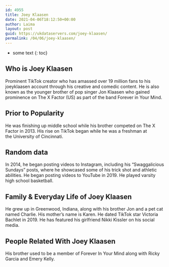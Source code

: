 ```yaml
---
id: 4955
title: Joey Klaasen
date: 2021-04-06T18:12:50+00:00
author: Laima
layout: post
guid: https://ukdataservers.com/joey-klaasen/
permalink: /04/06/joey-klaasen/
---
```


* some text
{: toc}


## Who is Joey Klaasen
                  
                  
                  
Prominent TikTok creator who has amassed over 19 million fans to his joeyklaasen account through his creative and comedic content. He is also known as the younger brother of pop singer Jon Klaasen who gained prominence on The X Factor (US) as part of the band Forever in Your Mind. 
                  
              
            
              
            
                
                
                
## Prior to Popularity
                  
                  
                  
He was finishing up middle school while his brother competed on The X Factor in 2013. His rise on TikTok began while he was a freshman at the University of Cincinnati. 
                  
              
            
              
            
                
                
                
## Random data
                  
                  
                  
In 2014, he began posting videos to Instagram, including his &#8220;Swaggalicious Sundays&#8221; posts, where he showcased some of his trick shot and athletic abilities. He began posting videos to YouTube in 2019. He played varsity high school basketball. 
                  
              
            
              
            
                
                
                
## Family & Everyday Life of Joey Klaasen
                  
                  
                  
He grew up in Greenwood, Indiana, along with his brother Jon and a pet cat named Charlie. His mother&#8217;s name is Karen. He dated TikTok star Victoria Bachlet in 2019. He has featured his girlfriend Nikki Kissler on his social media.
                  
              
            
              
            
                
                
                
## People Related With Joey Klaasen
                  
                  
                  
His brother used to be a member of Forever In Your Mind along with Ricky Garcia and Emery Kelly. 
                  
              
            
              
            
                
              
            
              
              
            
            
              
            
          
          
          